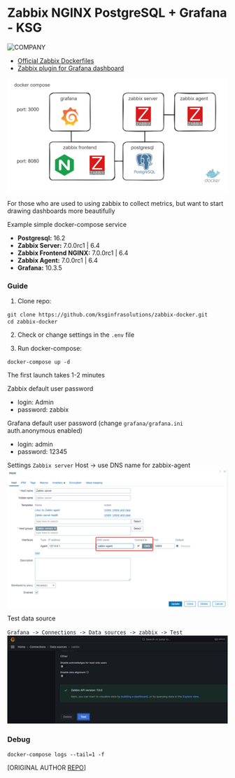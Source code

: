 # Zabbix NGINX PostgreSQL + Grafana - KSG




![COMPANY](https://ksginfrasolutions.com/static/media/logo-white.0e7b8ad8.png)

- [Official Zabbix Dockerfiles](https://github.com/zabbix/zabbix-docker)
- [Zabbix plugin for Grafana dashboard](https://github.com/grafana/grafana-zabbix)

![scheme](./.images/scheme.excalidraw.png)

For those who are used to using zabbix to collect metrics, but want to start drawing dashboards more beautifully

Example simple docker-compose service

- **Postgresql:**                16.2
- **Zabbix Server:**             7.0.0rc1 | 6.4
- **Zabbix Frontend NGINX:**     7.0.0rc1 | 6.4
- **Zabbix Agent:**              7.0.0rc1 | 6.4
- **Grafana:**                   10.3.5

### Guide

1) Clone repo:
```
git clone https://github.com/ksginfrasolutions/zabbix-docker.git
cd zabbix-docker
```

2) Check or change settings in the `.env` file

3) Run docker-compose:
```
docker-compose up -d
```

The first launch takes 1-2 minutes

Zabbix default user password
- login: Admin
- password: zabbix

Grafana default user password (change `grafana/grafana.ini` auth.anonymous enabled)
- login: admin
- password: 12345


Settings `Zabbix server` Host -> use DNS name for zabbix-agent
![zabbix-agent](./.images/zabbix-agent-settings.png)

Test data source

`Grafana -> Connections -> Data sources -> zabbix -> Test`
![zabbix-agent](./.images/data-source-test.png)

### Debug
```
docker-compose logs --tail=1 -f
```


[ORIGINAL AUTHOR [REPO](https://github.com/akmalovaa/zabbix-docker.git)]
